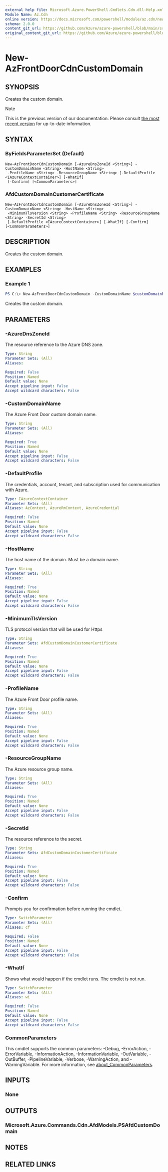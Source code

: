 ```yaml
---
external help file: Microsoft.Azure.PowerShell.Cmdlets.Cdn.dll-Help.xml
Module Name: Az.Cdn
online version: https://docs.microsoft.com/powershell/module/az.cdn/new-azfrontdoorcdncustomdomain
schema: 2.0.0
content_git_url: https://github.com/Azure/azure-powershell/blob/main/src/Cdn/Cdn/help/New-AzFrontDoorCdnCustomDomain.md
original_content_git_url: https://github.com/Azure/azure-powershell/blob/main/src/Cdn/Cdn/help/New-AzFrontDoorCdnCustomDomain.md
---
```


# New-AzFrontDoorCdnCustomDomain

## SYNOPSIS
Creates the custom domain.

> [!NOTE]
>This is the previous version of our documentation. Please consult [the most recent version](/powershell/module/az.cdn/new-azfrontdoorcdncustomdomain) for up-to-date information.

## SYNTAX

### ByFieldsParameterSet (Default)
```
New-AzFrontDoorCdnCustomDomain [-AzureDnsZoneId <String>] -CustomDomainName <String> -HostName <String>
 -ProfileName <String> -ResourceGroupName <String> [-DefaultProfile <IAzureContextContainer>] [-WhatIf]
 [-Confirm] [<CommonParameters>]
```

### AfdCustomDomainCustomerCertificate
```
New-AzFrontDoorCdnCustomDomain [-AzureDnsZoneId <String>] -CustomDomainName <String> -HostName <String>
 -MinimumTlsVersion <String> -ProfileName <String> -ResourceGroupName <String> -SecretId <String>
 [-DefaultProfile <IAzureContextContainer>] [-WhatIf] [-Confirm] [<CommonParameters>]
```

## DESCRIPTION
Creates the custom domain.

## EXAMPLES

### Example 1
```powershell
PS C:\> New-AzFrontDoorCdnCustomDomain -CustomDomainName $customDomainName -HostName $hostName -ProfileName $profileName -ResourceGroupName $resourceGroupName
```

Creates the custom domain.

## PARAMETERS

### -AzureDnsZoneId
The resource reference to the Azure DNS zone.

```yaml
Type: String
Parameter Sets: (All)
Aliases:

Required: False
Position: Named
Default value: None
Accept pipeline input: False
Accept wildcard characters: False
```

### -CustomDomainName
The Azure Front Door custom domain name.

```yaml
Type: String
Parameter Sets: (All)
Aliases:

Required: True
Position: Named
Default value: None
Accept pipeline input: False
Accept wildcard characters: False
```

### -DefaultProfile
The credentials, account, tenant, and subscription used for communication with Azure.

```yaml
Type: IAzureContextContainer
Parameter Sets: (All)
Aliases: AzContext, AzureRmContext, AzureCredential

Required: False
Position: Named
Default value: None
Accept pipeline input: False
Accept wildcard characters: False
```

### -HostName
The host name of the domain.
Must be a domain name.

```yaml
Type: String
Parameter Sets: (All)
Aliases:

Required: True
Position: Named
Default value: None
Accept pipeline input: False
Accept wildcard characters: False
```

### -MinimumTlsVersion
TLS protocol version that will be used for Https

```yaml
Type: String
Parameter Sets: AfdCustomDomainCustomerCertificate
Aliases:

Required: True
Position: Named
Default value: None
Accept pipeline input: False
Accept wildcard characters: False
```

### -ProfileName
The Azure Front Door profile name.

```yaml
Type: String
Parameter Sets: (All)
Aliases:

Required: True
Position: Named
Default value: None
Accept pipeline input: False
Accept wildcard characters: False
```

### -ResourceGroupName
The Azure resource group name.

```yaml
Type: String
Parameter Sets: (All)
Aliases:

Required: True
Position: Named
Default value: None
Accept pipeline input: False
Accept wildcard characters: False
```

### -SecretId
The resource reference to the secret.

```yaml
Type: String
Parameter Sets: AfdCustomDomainCustomerCertificate
Aliases:

Required: True
Position: Named
Default value: None
Accept pipeline input: False
Accept wildcard characters: False
```

### -Confirm
Prompts you for confirmation before running the cmdlet.

```yaml
Type: SwitchParameter
Parameter Sets: (All)
Aliases: cf

Required: False
Position: Named
Default value: None
Accept pipeline input: False
Accept wildcard characters: False
```

### -WhatIf
Shows what would happen if the cmdlet runs.
The cmdlet is not run.

```yaml
Type: SwitchParameter
Parameter Sets: (All)
Aliases: wi

Required: False
Position: Named
Default value: None
Accept pipeline input: False
Accept wildcard characters: False
```

### CommonParameters
This cmdlet supports the common parameters: -Debug, -ErrorAction, -ErrorVariable, -InformationAction, -InformationVariable, -OutVariable, -OutBuffer, -PipelineVariable, -Verbose, -WarningAction, and -WarningVariable. For more information, see [about_CommonParameters](http://go.microsoft.com/fwlink/?LinkID=113216).

## INPUTS

### None

## OUTPUTS

### Microsoft.Azure.Commands.Cdn.AfdModels.PSAfdCustomDomain

## NOTES

## RELATED LINKS

